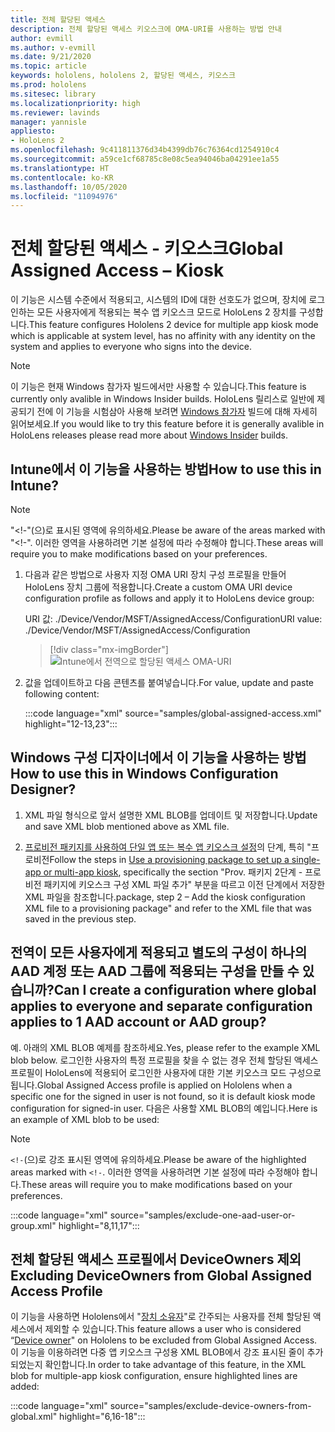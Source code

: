 ```yaml
---
title: 전체 할당된 액세스
description: 전체 할당된 액세스 키오스크에 OMA-URI를 사용하는 방법 안내
author: evmill
ms.author: v-evmill
ms.date: 9/21/2020
ms.topic: article
keywords: hololens, hololens 2, 할당된 액세스, 키오스크
ms.prod: hololens
ms.sitesec: library
ms.localizationpriority: high
ms.reviewer: lavinds
manager: yannisle
appliesto:
- HoloLens 2
ms.openlocfilehash: 9c411811376d34b4399db76c76364cd1254910c4
ms.sourcegitcommit: a59ce1cf68785c8e08c5ea94046ba04291ee1a55
ms.translationtype: HT
ms.contentlocale: ko-KR
ms.lasthandoff: 10/05/2020
ms.locfileid: "11094976"
---
```

# <span data-ttu-id="e4687-104">전체 할당된 액세스 - 키오스크</span><span class="sxs-lookup"><span data-stu-id="e4687-104">Global Assigned Access – Kiosk</span></span>

<span data-ttu-id="e4687-105">이 기능은 시스템 수준에서 적용되고, 시스템의 ID에 대한 선호도가 없으며, 장치에 로그인하는 모든 사용자에게 적용되는 복수 앱 키오스크 모드로 HoloLens 2 장치를 구성합니다.</span><span class="sxs-lookup"><span data-stu-id="e4687-105">This feature configures Hololens 2 device for multiple app kiosk mode which is applicable at system level, has no affinity with any identity on the system and applies to everyone who signs into the device.</span></span> 

> [!NOTE]
> <span data-ttu-id="e4687-106">이 기능은 현재 Windows 참가자 빌드에서만 사용할 수 있습니다.</span><span class="sxs-lookup"><span data-stu-id="e4687-106">This feature is currently only avalible in Windows Insider builds.</span></span> <span data-ttu-id="e4687-107">HoloLens 릴리스로 일반에 제공되기 전에 이 기능을 시험삼아 사용해 보려면 [Windows 참가자](hololens-insider.md) 빌드에 대해 자세히 읽어보세요.</span><span class="sxs-lookup"><span data-stu-id="e4687-107">If you would like to try this feature before it is generally avalible in HoloLens releases please read more about [Windows Insider](hololens-insider.md) builds.</span></span>
 
## <span data-ttu-id="e4687-108">Intune에서 이 기능을 사용하는 방법</span><span class="sxs-lookup"><span data-stu-id="e4687-108">How to use this in Intune?</span></span> 

> [!NOTE]
> <span data-ttu-id="e4687-109">"<!-"(으)로 표시된 영역에 유의하세요.</span><span class="sxs-lookup"><span data-stu-id="e4687-109">Please be aware of the areas marked with "<!-".</span></span> <span data-ttu-id="e4687-110">이러한 영역을 사용하려면 기본 설정에 따라 수정해야 합니다.</span><span class="sxs-lookup"><span data-stu-id="e4687-110">These areas will require you to make modifications based on your preferences.</span></span> 

1.  <span data-ttu-id="e4687-111">다음과 같은 방법으로 사용자 지정 OMA URI 장치 구성 프로필을 만들어 HoloLens 장치 그룹에 적용합니다.</span><span class="sxs-lookup"><span data-stu-id="e4687-111">Create a custom OMA URI device configuration profile as follows and apply it to HoloLens device group:</span></span> 

    <span data-ttu-id="e4687-112">URI 값: ./Device/Vendor/MSFT/AssignedAccess/Configuration</span><span class="sxs-lookup"><span data-stu-id="e4687-112">URI value: ./Device/Vendor/MSFT/AssignedAccess/Configuration</span></span>
   
    > [!div class="mx-imgBorder"]
    > ![Intune에서 전역으로 할당된 액세스 OMA-URI](images/global-assigned-access-omauri.png)

2.  <span data-ttu-id="e4687-114">값을 업데이트하고 다음 콘텐츠를 붙여넣습니다.</span><span class="sxs-lookup"><span data-stu-id="e4687-114">For value, update and paste following content:</span></span> 

    :::code language="xml" source="samples/global-assigned-access.xml" highlight="12-13,23":::

## <span data-ttu-id="e4687-115">Windows 구성 디자이너에서 이 기능을 사용하는 방법</span><span class="sxs-lookup"><span data-stu-id="e4687-115">How to use this in Windows Configuration Designer?</span></span> 
 
1.  <span data-ttu-id="e4687-116">XML 파일 형식으로 앞서 설명한 XML BLOB를 업데이트 및 저장합니다.</span><span class="sxs-lookup"><span data-stu-id="e4687-116">Update and save XML blob mentioned above as XML file.</span></span> 

2.  <span data-ttu-id="e4687-117">[프로비전 패키지를 사용하여 단일 앱 또는 복수 앱 키오스크 설정](https://docs.microsoft.com/hololens/hololens-kiosk#use-a-provisioning-package-to-set-up-a-single-app-or-multi-app-kiosk)의 단계, 특히 "프로비전</span><span class="sxs-lookup"><span data-stu-id="e4687-117">Follow the steps in [Use a provisioning package to set up a single-app or multi-app kiosk](https://docs.microsoft.com/hololens/hololens-kiosk#use-a-provisioning-package-to-set-up-a-single-app-or-multi-app-kiosk), specifically the section "Prov.</span></span> <span data-ttu-id="e4687-118">패키지 2단계 - 프로비전 패키지에 키오스크 구성 XML 파일 추가" 부분을 따르고 이전 단계에서 저장한 XML 파일을 참조합니다.</span><span class="sxs-lookup"><span data-stu-id="e4687-118">package, step 2 – Add the kiosk configuration XML file to a provisioning package" and refer to the XML file that was saved in the previous step.</span></span> 

## <span data-ttu-id="e4687-119">전역이 모든 사용자에게 적용되고 별도의 구성이 하나의 AAD 계정 또는 AAD 그룹에 적용되는 구성을 만들 수 있습니까?</span><span class="sxs-lookup"><span data-stu-id="e4687-119">Can I create a configuration where global applies to everyone and separate configuration applies to 1 AAD account or AAD group?</span></span> 

<span data-ttu-id="e4687-120">예. 아래의 XML BLOB 예제를 참조하세요.</span><span class="sxs-lookup"><span data-stu-id="e4687-120">Yes, please refer to the example XML blob below.</span></span> <span data-ttu-id="e4687-121">로그인한 사용자의 특정 프로필을 찾을 수 없는 경우 전체 할당된 액세스 프로필이 HoloLens에 적용되어 로그인한 사용자에 대한 기본 키오스크 모드 구성으로 됩니다.</span><span class="sxs-lookup"><span data-stu-id="e4687-121">Global Assigned Access profile is applied on Hololens when a specific one for the signed in user is not found, so it is default kiosk mode configuration for signed-in user.</span></span> <span data-ttu-id="e4687-122">다음은 사용할 XML BLOB의 예입니다.</span><span class="sxs-lookup"><span data-stu-id="e4687-122">Here is an example of XML blob to be used:</span></span> 

> [!NOTE]
> <span data-ttu-id="e4687-123">`<!-`(으)로 강조 표시된 영역에 유의하세요.</span><span class="sxs-lookup"><span data-stu-id="e4687-123">Please be aware of the highlighted areas marked with `<!-`.</span></span> <span data-ttu-id="e4687-124">이러한 영역을 사용하려면 기본 설정에 따라 수정해야 합니다.</span><span class="sxs-lookup"><span data-stu-id="e4687-124">These areas will require you to make modifications based on your preferences.</span></span> 

 :::code language="xml" source="samples/exclude-one-aad-user-or-group.xml" highlight="8,11,17":::

## <span data-ttu-id="e4687-125">전체 할당된 액세스 프로필에서 DeviceOwners 제외</span><span class="sxs-lookup"><span data-stu-id="e4687-125">Excluding DeviceOwners from Global Assigned Access Profile</span></span>

<span data-ttu-id="e4687-126">이 기능을 사용하면 Hololens에서 "[장치 소유자](security-adminless-os.md)"로 간주되는 사용자를 전체 할당된 액세스에서 제외할 수 있습니다.</span><span class="sxs-lookup"><span data-stu-id="e4687-126">This feature allows a user who is considered “[Device owner](security-adminless-os.md)" on Hololens to be excluded from Global Assigned Access.</span></span> <span data-ttu-id="e4687-127">이 기능을 이용하려면 다중 앱 키오스크 구성용 XML BLOB에서 강조 표시된 줄이 추가되었는지 확인합니다.</span><span class="sxs-lookup"><span data-stu-id="e4687-127">In order to take advantage of this feature, in the XML blob for multiple-app kiosk configuration, ensure highlighted lines are added:</span></span> 

 :::code language="xml" source="samples/exclude-device-owners-from-global.xml" highlight="6,16-18":::
 
